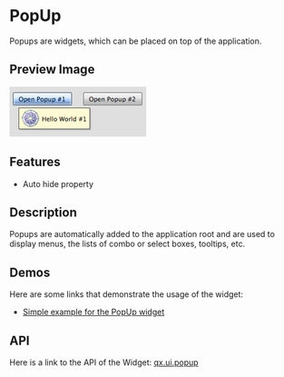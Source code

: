 PopUp
=====

Popups are widgets, which can be placed on top of the application.

Preview Image
-------------

![popup.png](popup.png)

Features
--------

-   Auto hide property

Description
-----------

Popups are automatically added to the application root and are used to display menus, the lists of combo or select boxes, tooltips, etc.

Demos
-----

Here are some links that demonstrate the usage of the widget:

-   [Simple example for the PopUp widget](../../apps/demobrowser/#widget~Popup.html)

API
---

Here is a link to the API of the Widget:
[qx.ui.popup](../../apps/apiviewer/#qx.ui.popup)
